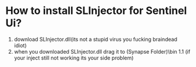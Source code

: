 # How to install SLInjector for Sentinel Ui? 
1. download SLInjector.dll(its not a stupid virus you fucking braindead idiot)
2. when you downloaded SLInjector.dll drag it to (Synapse Folder)\bin
  1.1 (if your inject still not working its your side problem)
